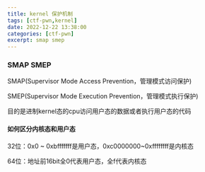 ```yaml
---
title: kernel 保护机制
tags: [ctf-pwn,kernel]
date: 2022-12-22 13:38:00
categories: [ctf-pwn]
excerpt: smap smep
---
```


### SMAP SMEP

SMAP(Supervisor Mode Access Prevention，管理模式访问保护)

SMEP(Supervisor Mode Execution Prevention，管理模式执行保护)

目的是进制kernel态的cpu访问用户态的数据或者执行用户态的代码

#### 如何区分内核态和用户态

32位：0x0 ~ 0xbfffffff是用户态，0xc0000000~0xffffffff是内核态

64位：地址前16bit全0代表用户态，全f代表内核态

